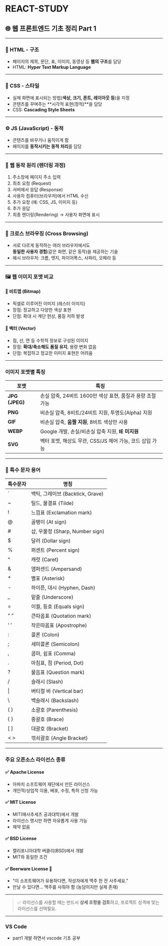 # REACT-STUDY

## 🌐 웹 프론트엔드 기초 정리 Part 1

---

### 📁 HTML - 구조
- 페이지의 제목, 문단, 표, 이미지, 동영상 등 **웹의 구조**를 담당
- HTML: **Hyper Text Markup Language**

---

### 🎨 CSS - 스타일
- 실제 화면에 표시되는 방법(**색상, 크기, 폰트, 레이아웃 등**)을 지정
- 콘텐츠를 꾸며주는 **시각적 표현(정적)**을 담당
- CSS: **Cascading Style Sheets**

---

### ⚙️ JS (JavaScript) - 동적
- 콘텐츠를 바꾸거나 움직이게 함
- 페이지를 **동작시키는 동적 처리**를 담당

---

### 🔁 웹 동작 원리 (렌더링 과정)

1. 주소창에 페이지 주소 입력
2. 최초 요청 (Request)
3. 서버에서 응답 (Response)
4. 사용자 컴퓨터(브라우저)에서 HTML 수신
5. 추가 요청 (예: CSS, JS, 이미지 등)
6. 추가 응답
7. 최종 렌더링(Rendering) → 사용자 화면에 표시

---

### 🧭 크로스 브라우징 (Cross Browsing)
- 서로 다르게 동작하는 여러 브라우저에서도  
  **동일한 사용자 경험**(같은 화면, 같은 동작)을 제공하는 기술
- 예시 브라우저: 크롬, 엣지, 파이어폭스, 사파리, 오페라 등

---

### 🖼️ 웹 이미지 포맷 비교

#### 📌 비트맵 (Bitmap)
- 픽셀로 이루어진 이미지 (레스터 이미지)
- 장점: 정교하고 다양한 색상 표현
- 단점: 확대 시 계단 현상, 품질 저하 발생

#### 📌 벡터 (Vector)
- 점, 선, 면 등 수학적 정보로 구성된 이미지
- 장점: **확대/축소해도 품질 유지**, 용량 변화 없음
- 단점: 복잡하고 정교한 이미지 표현은 어려움

---

### 이미지 포맷별 특징

| 포맷 | 특징 |
|------|------|
| **JPG (JPEG)** | 손실 압축, 24비트 1600만 색상 표현, 품질과 용량 조절 가능 |
| **PNG**        | 비손실 압축, 8비트/24비트 지원, 투명도(Alpha) 지원 |
| **GIF**        | 비손실 압축, **움짤 지원**, 8비트 색상만 사용 |
| **WEBP**       | Google 개발, 손실/비손실 압축 지원, **IE 미지원** |
| **SVG**        | 벡터 포맷, 해상도 무관, CSS/JS 제어 가능, 코드 삽입 가능 |

---

### 🔣 특수 문자 용어

| 특수문자 | 명칭 |
|----------|------|
| \`       | 백틱, 그레이브 (Backtick, Grave) |
| ~        | 틸드, 물결표 (Tilde) |
| !        | 느낌표 (Exclamation mark) |
| @        | 골뱅이 (At sign) |
| #        | 샵, 우물정 (Sharp, Number sign) |
| $        | 달러 (Dollar sign) |
| %        | 퍼센트 (Percent sign) |
| ^        | 캐럿 (Caret) |
| &        | 앰퍼센드 (Ampersand) |
| *        | 별표 (Asterisk) |
| -        | 하이픈, 대시 (Hyphen, Dash) |
| _        | 밑줄 (Underscore) |
| =        | 이퀄, 등호 (Equals sign) |
| “ ”      | 큰따옴표 (Quotation mark) |
| ‘ ’      | 작은따옴표 (Apostrophe) |
| :        | 콜론 (Colon) |
| ;        | 세미콜론 (Semicolon) |
| ,        | 콤마, 쉼표 (Comma) |
| .        | 마침표, 점 (Period, Dot) |
| ?        | 물음표 (Question mark) |
| /        | 슬래시 (Slash) |
| \|       | 버티컬 바 (Vertical bar) |
| \\       | 백슬래시 (Backslash) |
| ( )      | 소괄호 (Parenthesis) |
| { }      | 중괄호 (Brace) |
| [ ]      | 대괄호 (Bracket) |
| < >      | 꺾쇠괄호 (Angle Bracket) |

---

### 주요 오픈소스 라이선스 종류

#### ✅ Apache License

- 아파치 소프트웨어 재단에서 만든 라이선스
- 개인적/상업적 이용, 배포, 수정, 특허 신청 가능

#### ✅ MIT License

- MIT(매사추세츠 공과대학)에서 개발
- 라이선스 명시만 하면 자유롭게 사용 가능
- 제약 없음

#### ✅ BSD License

- 캘리포니아대학 버클리(BSD)에서 개발
- MIT와 동일한 조건

#### ✅ Beerware License 🍺

- "이 소프트웨어가 유용하다면, 작성자에게 맥주 한 잔 사주세요."
- 만날 수 있다면... 맥주를 사줘야 함 (농담이지만 실제 존재)

---

> ✅ 라이선스를 사용할 때는 반드시 **상세 조항을 검토**하고,
> 프로젝트 성격에 맞는 라이선스를 선택필요.

---

### VS Code

- part1 개발 하면서 vscode 기초 공부